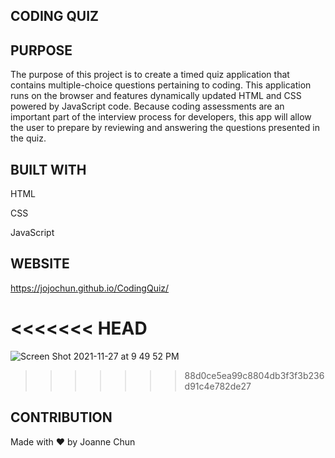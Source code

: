 ## CODING QUIZ

## PURPOSE

The purpose of this project is to create a timed quiz application that contains multiple-choice questions pertaining to coding. This application runs on the browser and features dynamically updated HTML and CSS powered by JavaScript code.
Because coding assessments are an important part of the interview process for developers, this app will allow the user to prepare by reviewing and answering the questions presented in the quiz.

## BUILT WITH

HTML

CSS

JavaScript

## WEBSITE

https://jojochun.github.io/CodingQuiz/

<<<<<<< HEAD
=======
![Screen Shot 2021-11-27 at 9 49 52 PM](https://user-images.githubusercontent.com/91582330/143734446-a90b4afa-a7b8-42af-a3ab-3d9b60933f7f.png)

>>>>>>> 88d0ce5ea99c8804db3f3f3b236d91c4e782de27
## CONTRIBUTION

Made with ❤️ by Joanne Chun
